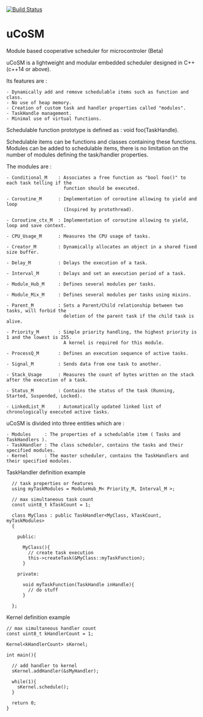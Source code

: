 [![Build Status](https://travis-ci.com/ThomasAUB/uCoSM.svg?branch=master)](https://travis-ci.com/ThomasAUB/uCoSM)

# uCoSM
Module based cooperative scheduler for microcontroler (Beta)

  uCoSM is a lightweight and modular embedded scheduler designed in C++ (c++14 or above). 
  
  Its features are :
  
    - Dynamically add and remove schedulable items such as function and class.
    - No use of heap memory.
    - Creation of custom task and handler properties called "modules".
    - TaskHandle management.
    - Minimal use of virtual functions.
  
  
  
  Schedulable function prototype is defined as : void foo(TaskHandle). 
  
  
  Schedulable items can be functions and classes containing these functions. 
  Modules can be added to schedulable items, there is no limitation on the number of modules defining the task/handler
  properties.
  
  The modules are :
      
    - Conditional_M    : Associates a free function as "bool foo()" to each task telling if the
                         function should be executed.
    
    - Coroutine_M      : Implementation of coroutine allowing to yield and loop
                         (Inspired by protothread).
    
    - Coroutine_ctx_M  : Implementation of coroutine allowing to yield, loop and save context.
    
    - CPU_Usage_M      : Measures the CPU usage of tasks.
    
    - Creator_M        : Dynamically allocates an object in a shared fixed size buffer.
    
    - Delay_M          : Delays the execution of a task.
    
    - Interval_M       : Delays and set an execution period of a task.
    
    - Module_Hub_M     : Defines several modules per tasks.
    
    - Module_Mix_M     : Defines several modules per tasks using mixins.
    
    - Parent_M         : Sets a Parent/Child relationship between two tasks, will forbid the
                         deletion of the parent task if the child task is alive. 
                          
    - Priority_M       : Simple priority handling, the highest priority is 1 and the lowest is 255.
                         A kernel is required for this module.
        
    - ProcessQ_M       : Defines an execution sequence of active tasks.
    
    - Signal_M         : Sends data from one task to another.
    
    - Stack_Usage      : Measures the count of bytes written on the stack after the execution of a task.
    
    - Status_M         : Contains the status of the task (Running, Started, Suspended, Locked).
            
    - LinkedList_M     : Automatically updated linked list of chronologically executed active tasks.
    
   
   
  

  uCoSM is divided into three entities which are :
  
    - Modules     : The properties of a schedulable item ( Tasks and TaskHandlers ).
    - TaskHandler : The class scheduler, contains the tasks and their specified modules.
    - Kernel      : The master scheduler, contains the TaskHandlers and their specified modules.
          
        
TaskHandler definition example

      // task properties or features
      using myTaskModules = ModuleHub_M< Priority_M, Interval_M >;
      
      // max simultaneous task count
      const uint8_t kTaskCount = 1;

      class MyClass : public TaskHandler<MyClass, kTaskCount, myTaskModules>
      {
      
        public:
        
          MyClass(){
            // create task execution
            this->createTask(&MyClass::myTaskFunction);
          }
        
        private:
        
          void myTaskFunction(TaskHandle inHandle){
            // do stuff
          }
          
      };
    
Kernel definition example

    // max simultaneous handler count
    const uint8_t kHandlerCount = 1;
    
    Kernel<kHandlerCount> sKernel;
    
    int main(){
    
      // add handler to kernel
      sKernel.addHandler(&sMyHandler);
      
      while(1){
        sKernel.schedule();
      }
      
      return 0;
    }
